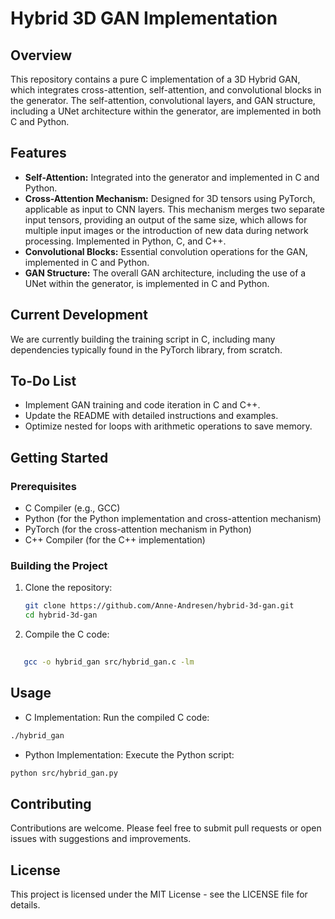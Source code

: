 # Hybrid 3D GAN Implementation

## Overview

This repository contains a pure C implementation of a 3D Hybrid GAN, which integrates cross-attention, self-attention, and convolutional blocks in the generator. The self-attention, convolutional layers, and GAN structure, including a UNet architecture within the generator, are implemented in both C and Python.

## Features

- **Self-Attention:** Integrated into the generator and implemented in C and Python.
- **Cross-Attention Mechanism:** Designed for 3D tensors using PyTorch, applicable as input to CNN layers. This mechanism merges two separate input tensors, providing an output of the same size, which allows for multiple input images or the introduction of new data during network processing. Implemented in Python, C, and C++.
- **Convolutional Blocks:** Essential convolution operations for the GAN, implemented in C and Python.
- **GAN Structure:** The overall GAN architecture, including the use of a UNet within the generator, is implemented in C and Python.

## Current Development

We are currently building the training script in C, including many dependencies typically found in the PyTorch library, from scratch.

## To-Do List

- Implement GAN training and code iteration in C and C++.
- Update the README with detailed instructions and examples.
- Optimize nested for loops with arithmetic operations to save memory.

## Getting Started

### Prerequisites

- C Compiler (e.g., GCC)
- Python (for the Python implementation and cross-attention mechanism)
- PyTorch (for the cross-attention mechanism in Python)
- C++ Compiler (for the C++ implementation)

### Building the Project

1. Clone the repository:
   ```bash
   git clone https://github.com/Anne-Andresen/hybrid-3d-gan.git
   cd hybrid-3d-gan
   ```

2. Compile the C code:
``` bash
   
   gcc -o hybrid_gan src/hybrid_gan.c -lm
```

## Usage

- C Implementation: Run the compiled C code:
``` bash
./hybrid_gan

```
- Python Implementation: Execute the Python script:
``` bash
python src/hybrid_gan.py


```

## Contributing


Contributions are welcome. Please feel free to submit pull requests or open issues with suggestions and improvements.

## License


This project is licensed under the MIT License - see the LICENSE file for details.
